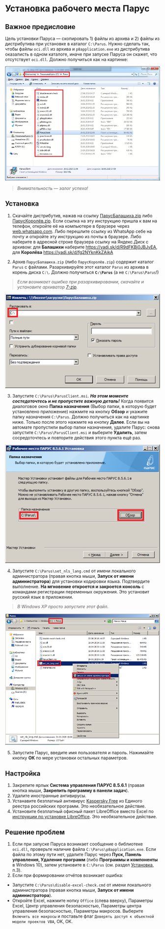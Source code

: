 # Установка рабочего места Парус

## Важное предисловие

Цель установки Паруса — скопировать 1) файлы из архива и 2) файлы из дистрибутива при установке в каталог `C:\Parus`. Нужно сделать так, чтобы файлы `oci.dll` из архива и `p8application.exe` из дистрибутива оказалисть в одном каталоге, иначе при запуске Паруса он скажет, что отсутствует `oci.dll`. Должно получиться как на картинке:

![Обратите внимание на расположение файлов Паруса.](images/ust_parus_final_state.png)

> _Внимательность — залог успеха!_

## Установка
1. Скачайте дистрибутив, нажав на ссылку [ПарусБалашиха.zip](https://yadi.sk/d/R9dFKBj0JBJvEA) либо [ПарусКоролёв.zip](https://yadi.sk/d/fg2NYknKkZAikA). Если ссылка на эту инструкцию пришла к вам на телефон, откройте её на компьютере в браузере через [web.whatsapp.com](https://web.whatsapp.com/). Либо перешлите ссылку из WhatsApp себе на почту и откройте эту инструкцию из почты в браузере. Либо наберите в адресной строке браузера ссылку на Яндекс.Диск с архивом: для **Балашихи** наберите https://yadi.sk/d/R9dFKBj0JBJvEA, для **Королёва** https://yadi.sk/d/fg2NYknKkZAikA

2. Архив `ПарусБалашиха.zip` (либо `ПарусКоролёв.zip`) содержит каталог `Parus` с файлами. Разархивируйте этот каталог `Parus` из архива в корень диска `C:\`. Должно получиться **`C:\Parus`** (а не `C:\Parus\Parus`!)

> _Если возникает ошибка при разархивировании, скачайте и установите архиватор [7-zip](https://www.7-zip.org/)._

![Должно быть C:\Oracle и C:\Parus](images/c_parus.png)

3. Запустите `C:\Parus\ParusClient.msi`. _**На этом моменте состедоточтесь и не пропустите важную деталь!**_ Когда появится диалоговое окно **Папка назначения** (Выбор папки, в которую будет установлено приложение) нажмите на кнопку **Обзор** и укажите папку назначения `C:\Parus`. Должно получиться как на картинке ниже. Только после этого нажмите на кнопку **Далее**. Если вы на автомате пропустили выбор папки назначения, удалите Парус: снова запустите `C:\Parus\ParusClient.msi` и выберите **Удалить**, затем сосредоточтесь и повторите действия этого пункта ещё раз.

![Папка назначения](images/papka_naznachenia.png)

4. Запустите `C:\Parus\set_nls_lang.cmd` от имени локального администратора (правая кнопка мыши, **Запуск от имени администратора**) для установки кодировки языка. Подтвердите выполнение. **На мгновение откроется и закроется консоль** с командами регистрации переменных окружения. Это установит русский язык в приложении.

> _В Windows XP просто запустите этот файл._

![Установка клиента Oracle](images/set_nls_lang.png)

5. Запустите Парус, введите имя пользователя и пароль. Нажимайте кнопку **ОК** по мере установки остальных параметров.

## Настройка
1. Закрепите ярлык **Система управления ПАРУС 8.5.6.1** (правая кнопка мыши, **Закрепить программу в панели задач**).
2. Удалите иностранные антивирусы.
3. Устанавите безплатный антивирус [Kaspersky Free](https://www.kaspersky.ru/free-antivirus) из Единого реестра российских программ. Это необязательное действие.
4. Установите безплатный офисный пакет LibreOffice вместо Excel по [инструкции по установке LibreOffice](libreoffice.md). Это необязательное действие.

## Решение проблем

1. Если при запуске Паруса возникает сообщение о библиотеке `oci.dll`, проверьте наличие файла `C:\Parus\p8application.exe`. Если файла по этому пути нет, удалите Парус через **Пуск, Панель управления, Удаление программ** (либо **Программы и компоненты** в Windows 10), затем установите в `C:\Parus` (см. раздел [Установка](#установка), п.3).
2. Если при формировании отчётов возникает ошибка:
* Запустите `C:\Parus\disable-excel-check.cmd` от имени локального администратора (правая кнопка мыши, **Запуск от имени администратора**).
* Откройте Excel, нажмите нопку `Office` (слева вверху), Параметры Excel, Центр управления безопасностью, Параметры центра управления безопасностью, Параметры макросов. Выберите `Включить все макросы` и поставьте флаг `Доверять доступ к объектной модели проектов VBA`, OK, OK.